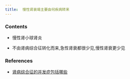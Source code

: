 ```yaml
---
title:  慢性肾衰竭主要由何疾病转来
--- 
```


### Contents
- 慢性肾小球肾炎

- 不由肾病综合征转化而来,急性肾衰都很少见,慢性肾衰更少见

### References
- [肾病综合征的并发症包括哪些](/肾病综合征的并发症包括哪些)
